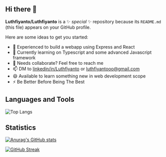 ## Hi there 👋


**Luthfiyanto/Luthfiyanto** is a ✨ _special_ ✨ repository because its `README.md` (this file) appears on your GitHub profile.


Here are some ideas to get you started:

- 🔭 Experienced to build a webapp using Express and React
- 🌱 Currently learning on Typescript and some advanced Javascript framework
- 👯 Needs collaborate? Feel free to reach me
- 📫 DM to [linkedin/in/Luthfiyanto](https://linkedin.com/in/luthfiyanto-luthfiy-768861269) or luthfiyantooo@gmail.com
- 😄 Available to learn something new in web development scope
- ⚡ Be Better Before Being The Best


## Languages and Tools
![Top Langs](https://github-readme-stats.vercel.app/api/top-langs/?username=luthfiyanto&layout=compact&icons=true&theme=algolia)

## Statistics
[![Anurag's GitHub stats](https://github-readme-stats.vercel.app/api?username=luthfiyanto&icons=true&theme=algolia)](https://github.com/anuraghazra/github-readme-stats)

[![GitHub Streak](https://streak-stats.demolab.com/?user=luthfiyanto&theme=algolia)](https://git.io/streak-stats)